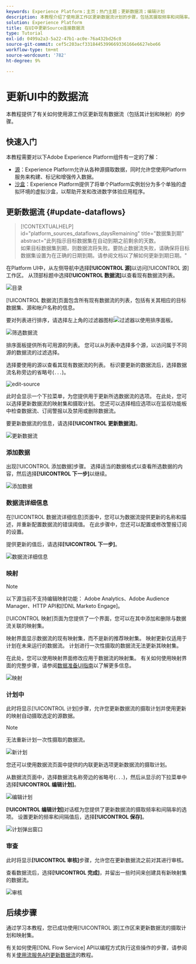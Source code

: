 ```yaml
---
keywords: Experience Platform；主页；热门主题；更新数据流；编辑计划
description: 本教程介绍了使用源工作区更新数据流计划的步骤，包括其摄取频率和间隔率。
solution: Experience Platform
title: 在UI中更新Source连接数据流
type: Tutorial
exl-id: 0499a2a3-5a22-47b1-ac0e-76a432bd26c0
source-git-commit: cef5c203acf3318445399669336166e6627ebe66
workflow-type: tm+mt
source-wordcount: '782'
ht-degree: 9%

---
```


# 更新UI中的数据流

本教程提供了有关如何使用源工作区更新现有数据流（包括其计划和映射）的步骤。

## 快速入门

本教程需要对以下Adobe Experience Platform组件有一定的了解：

* [源](../../home.md)：Experience Platform允许从各种源摄取数据，同时允许您使用Platform服务来构建、标记和增强传入数据。
* [沙盒](../../../sandboxes/home.md)：Experience Platform提供了将单个Platform实例划分为多个单独的虚拟环境的虚拟沙盒，以帮助开发和改进数字体验应用程序。

## 更新数据流 {#update-dataflows}

>[!CONTEXTUALHELP]
>id="platform_sources_dataflows_daysRemaining"
>title="数据集到期"
>abstract="此列指示目标数据集在自动到期之前剩余的天数。<br>如果目标数据集到期，则数据流将失败。要防止数据流失败，请确保将目标数据集设置为在正确的日期到期。请参阅文档以了解如何更新到期日期。"

在Platform UI中，从左侧导航中选择&#x200B;**[!UICONTROL 源]**&#x200B;以访问[!UICONTROL 源]工作区。 从顶部标题中选择&#x200B;**[!UICONTROL 数据流]**&#x200B;以查看现有数据流列表。

![目录](../../images/tutorials/update-dataflows/catalog.png)

[!UICONTROL 数据流]页面包含所有现有数据流的列表，包括有关其相应的目标数据集、源和帐户名称的信息。

要对列表进行排序，请选择左上角的过滤器图标![过滤器](../../images/tutorials/update/filter.png)以使用排序面板。

![筛选数据流](../../images/tutorials/update-dataflows/filter-dataflows.png)

排序面板提供所有可用源的列表。 您可以从列表中选择多个源，以访问属于不同源的数据流的过滤选择。

选择要使用的源以查看其现有数据流的列表。 标识要更新的数据流后，选择数据流名称旁边的省略号(`...`)。

![edit-source](../../images/tutorials/update-dataflows/edit-source.png)

此时会显示一个下拉菜单，为您提供用于更新所选数据流的选项。 在此处，您可以选择更新数据流的映射集和摄取计划。 您还可以选择相应选项以在监视功能板中检查数据流、订阅警报以及禁用或删除数据流。

要更新数据流的信息，请选择&#x200B;**[!UICONTROL 更新数据流]**。

![更新数据流](../../images/tutorials/update-dataflows/update-dataflow.png)

### 添加数据

出现[!UICONTROL 添加数据]步骤。 选择适当的数据格式以查看所选数据的内容，然后选择&#x200B;**[!UICONTROL 下一步]**&#x200B;以继续。

![添加数据](../../images/tutorials/update-dataflows/add-data.png)

### 数据流详细信息

在[!UICONTROL 数据流详细信息]页面中，您可以为数据流提供更新的名称和描述，并重新配置数据流的错误阈值。 在此步骤中，您还可以配置或修改警报订阅的设置。

提供更新的值后，请选择&#x200B;**[!UICONTROL 下一步]**。

![数据流详细信息](../../images/tutorials/update-dataflows/dataflow-detail.png)

### 映射

>[!NOTE]
>
>以下源当前不支持编辑映射功能： Adobe Analytics、Adobe Audience Manager、HTTP API和[!DNL Marketo Engage]。

[!UICONTROL 映射]页面为您提供了一个界面，您可以在其中添加和删除与数据流关联的映射集。

映射界面显示数据流的现有映射集，而不是新的推荐映射集。 映射更新仅适用于计划在未来运行的数据流。 计划进行一次性摄取的数据流无法更新其映射集。

在此处，您可以使用映射界面修改应用于数据流的映射集。 有关如何使用映射界面的完整步骤，请参阅[数据准备UI指南](../../../data-prep/ui/mapping.md)以了解更多信息。

![映射](../../images/tutorials/update-dataflows/mapping.png)

### 计划中

此时将显示[!UICONTROL 计划]步骤，允许您更新数据流的摄取计划并使用更新的映射自动摄取选定的源数据。

>[!NOTE]
>
>无法重新计划一次性摄取的数据流。

![新计划](../../images/tutorials/update-dataflows/new-schedule.png)

您还可以使用数据流页面中提供的内联更新选项更新数据流的摄取计划。

从数据流页面中，选择数据流名称旁边的省略号(`...`)，然后从显示的下拉菜单中选择&#x200B;**[!UICONTROL 编辑计划]**。

![编辑计划](../../images/tutorials/update-dataflows/edit-schedule.png)

**[!UICONTROL 编辑计划]**&#x200B;对话框为您提供了更新数据流的摄取频率和间隔率的选项。 设置更新的频率和间隔值后，选择&#x200B;**[!UICONTROL 保存]**。

![计划弹出窗口](../../images/tutorials/update-dataflows/schedule-pop-up.png)

### 审查

此时将显示&#x200B;**[!UICONTROL 审核]**&#x200B;步骤，允许您在更新数据流之前对其进行审核。

查看数据流后，选择&#x200B;**[!UICONTROL 完成]**，并留出一些时间来创建具有新映射集的数据流。

![审核](../../images/tutorials/update-dataflows/review.png)

## 后续步骤

通过学习本教程，您已成功使用[!UICONTROL 源]工作区来更新数据流的摄取计划和映射集。

有关如何使用[!DNL Flow Service] API以编程方式执行这些操作的步骤，请参阅有关[使用流服务API更新数据流](../../tutorials/api/update-dataflows.md)的教程。

